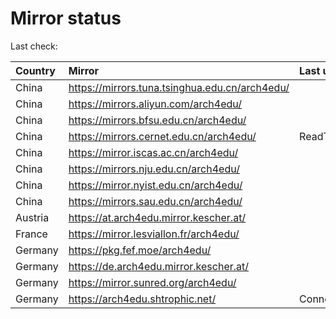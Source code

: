<script src="./time.js"></script>
# Mirror status
Last check: <script type="text/javascript">localize(1756459547.1309967);</script>

|Country|Mirror|Last update|
|:------|:-----|:----------|
|China|https://mirrors.tuna.tsinghua.edu.cn/arch4edu/|<script type="text/javascript">localize(1756450049);</script>|
|China|https://mirrors.aliyun.com/arch4edu/|<script type="text/javascript">localize(1756450049);</script>|
|China|https://mirrors.bfsu.edu.cn/arch4edu/|<script type="text/javascript">localize(1756406687);</script>|
|China|https://mirrors.cernet.edu.cn/arch4edu/|ReadTimeout|
|China|https://mirror.iscas.ac.cn/arch4edu/|<script type="text/javascript">localize(1756406687);</script>|
|China|https://mirrors.nju.edu.cn/arch4edu/|<script type="text/javascript">localize(1756406687);</script>|
|China|https://mirror.nyist.edu.cn/arch4edu/|<script type="text/javascript">localize(1756450049);</script>|
|China|https://mirrors.sau.edu.cn/arch4edu/|<script type="text/javascript">localize(1756320098);</script>|
|Austria|https://at.arch4edu.mirror.kescher.at/|<script type="text/javascript">localize(1756104457);</script>|
|France|https://mirror.lesviallon.fr/arch4edu/|<script type="text/javascript">localize(1756406687);</script>|
|Germany|https://pkg.fef.moe/arch4edu/|<script type="text/javascript">localize(1756104457);</script>|
|Germany|https://de.arch4edu.mirror.kescher.at/|<script type="text/javascript">localize(1756104457);</script>|
|Germany|https://mirror.sunred.org/arch4edu/|<script type="text/javascript">localize(1756450049);</script>|
|Germany|https://arch4edu.shtrophic.net/|ConnectionError|

<script src="./tablefilter/tablefilter.js"></script>
<script src="./table.js"></script>